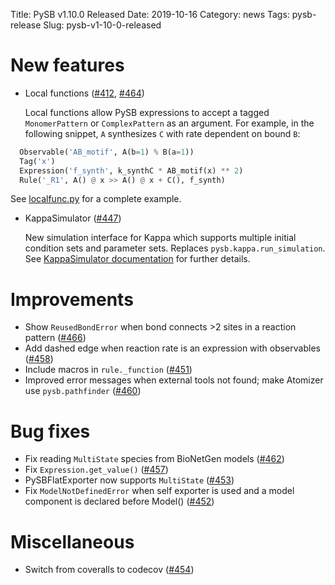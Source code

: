 Title: PySB v1.10.0 Released
Date: 2019-10-16
Category: news
Tags: pysb-release
Slug: pysb-v1-10-0-released

# New features

* Local functions ([#412](https://github.com/pysb/pysb/pull/412), [#464](https://github.com/pysb/pysb/pull/464)) 

  Local functions allow PySB expressions to accept a tagged `MonomerPattern` or `ComplexPattern` as an argument. For example, in the following snippet, `A` synthesizes `C` with rate dependent on bound `B`:

```python
  Observable('AB_motif', A(b=1) % B(a=1))
  Tag('x')
  Expression('f_synth', k_synthC * AB_motif(x) ** 2)
  Rule('_R1', A() @ x >> A() @ x + C(), f_synth)
```

  See [localfunc.py](https://github.com/pysb/pysb/blob/master/pysb/examples/localfunc.py) for a complete example.

* KappaSimulator ([#447](https://github.com/pysb/pysb/pull/447))

  New simulation interface for Kappa which supports multiple initial condition sets and parameter sets. Replaces `pysb.kappa.run_simulation`. See [KappaSimulator documentation](http://docs.pysb.org/en/stable/modules/simulator.html#pysb.simulator.KappaSimulator) for further details.

# Improvements

* Show `ReusedBondError` when bond connects >2 sites in a reaction pattern ([#466](https://github.com/pysb/pysb/pull/466))
* Add dashed edge when reaction rate is an expression with observables ([#458](https://github.com/pysb/pysb/pull/458))
* Include macros in `rule._function` ([#451](https://github.com/pysb/pysb/pull/451))
* Improved error messages when external tools not found; make Atomizer use `pysb.pathfinder` ([#460](https://github.com/pysb/pysb/pull/460))

# Bug fixes

* Fix reading `MultiState` species from BioNetGen models ([#462](https://github.com/pysb/pysb/pull/462))
* Fix `Expression.get_value()` ([#457](https://github.com/pysb/pysb/pull/457))
* PySBFlatExporter now supports `MultiState` ([#453](https://github.com/pysb/pysb/pull/453))
* Fix `ModelNotDefinedError` when self exporter is used and a model
component is declared before Model() ([#452](https://github.com/pysb/pysb/pull/452))

# Miscellaneous

* Switch from coveralls to codecov ([#454](https://github.com/pysb/pysb/pull/454)) 


